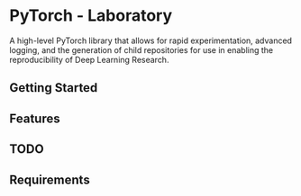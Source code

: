 # PyTorch - Laboratory
A high-level PyTorch library that allows for rapid experimentation, advanced logging, and the generation of child repositories for use in enabling the reproducibility of Deep Learning Research.

## Getting Started
## Features
## TODO
## Requirements
